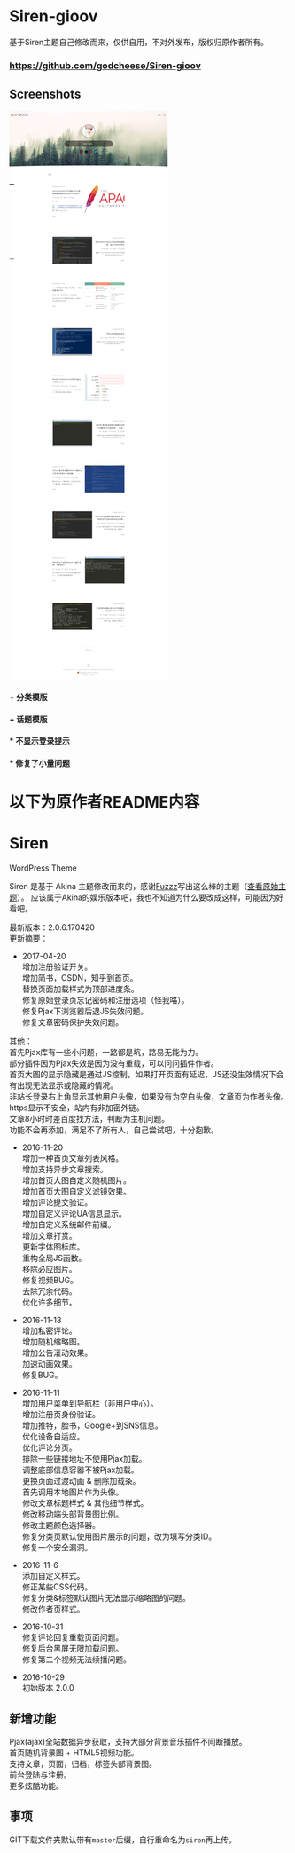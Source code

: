 # Siren-gioov
基于Siren主题自己修改而来，仅供自用，不对外发布，版权归原作者所有。
### https://github.com/godcheese/Siren-gioov

## Screenshots
[![](/screenshot_1.png 'screenshot')](http://www.gioov.com)

#### + 分类模版
#### + 话题模版
#### * 不显示登录提示
#### * 修复了小量问题
# 以下为原作者README内容
# Siren
WordPress Theme

Siren 是基于 Akina 主题修改而来的，感谢[Fuzzz](http://www.akina.pw/)写出这么棒的主题（[查看原始主题](http://www.akina.pw/themeakina)）。
应该属于Akina的娱乐版本吧，我也不知道为什么要改成这样，可能因为好看吧。

最新版本：2.0.6.170420<br>
更新摘要：<br>
- 2017-04-20<br>
增加注册验证开关。<br>
增加简书，CSDN，知乎到首页。<br>
替换页面加载样式为顶部进度条。<br>
修复原始登录页忘记密码和注册选项（怪我咯）。<br>
修复Pjax下浏览器后退JS失效问题。<br>
修复文章密码保护失效问题。

其他：<br>
首先Pjax库有一些小问题，一路都是坑，路易无能为力。<br>
部分插件因为Pjax失效是因为没有重载，可以问问插件作者。<br>
首页大图的显示隐藏是通过JS控制，如果打开页面有延迟，JS还没生效情况下会有出现无法显示或隐藏的情况。<br>
非站长登录右上角显示其他用户头像，如果没有为空白头像，文章页为作者头像。<br>
https显示不安全，站内有非加密外链。<br>
文章8小时时差百度找方法，判断为主机问题。<br>
功能不会再添加，满足不了所有人，自己尝试吧，十分抱歉。

- 2016-11-20<br>
增加一种首页文章列表风格。<br>
增加支持异步文章搜索。<br>
增加首页大图自定义随机图片。<br>
增加首页大图自定义滤镜效果。<br>
增加评论提交验证。<br>
增加自定义评论UA信息显示。<br>
增加自定义系统邮件前缀。<br>
增加文章打赏。<br>
更新字体图标库。<br>
重构全局JS函数。<br>
移除必应图片。<br>
修复视频BUG。<br>
去除冗余代码。<br>
优化许多细节。

- 2016-11-13<br>
增加私密评论。<br>
增加随机缩略图。<br>
增加公告滚动效果。<br>
加速动画效果。<br>
修复BUG。

- 2016-11-11<br>
增加用户菜单到导航栏（非用户中心）。<br>
增加注册页身份验证。<br>
增加推特，脸书，Google+到SNS信息。<br>
优化设备自适应。<br>
优化评论分页。<br>
排除一些链接地址不使用Pjax加载。<br>
调整底部信息容器不被Pjax加载。<br>
更换页面过渡动画 & 删除加载条。<br>
首先调用本地图片作为头像。<br>
修改文章标题样式 & 其他细节样式。<br>
修改移动端头部背景图比例。<br>
修改主题颜色选择器。<br>
修复分类页默认使用图片展示的问题，改为填写分类ID。<br>
修复一个安全漏洞。

- 2016-11-6<br>
添加自定义样式。<br>
修正某些CSS代码。<br>
修复分类&标签默认图片无法显示缩略图的问题。<br>
修改作者页样式。

- 2016-10-31<br>
修复评论回复重载页面问题。<br>
修复后台黑屏无限加载问题。<br>
修复第二个视频无法续播问题。<br>

- 2016-10-29<br>
初始版本 2.0.0

## 新增功能
Pjax(ajax)全站数据异步获取，支持大部分背景音乐插件不间断播放。<br>
首页随机背景图 + HTML5视频功能。<br>
支持文章，页面，归档，标签头部背景图。<br>
前台登陆与注册。<br>
更多炫酷功能。

## 事项
GIT下载文件夹默认带有<code>master</code>后缀，自行重命名为<code>siren</code>再上传。
